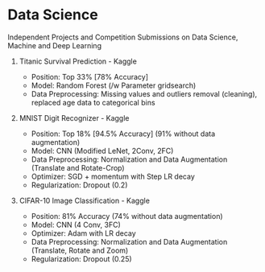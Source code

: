 # Data Science
Independent Projects and Competition Submissions on Data Science, Machine and Deep Learning

1. Titanic Survival Prediction - Kaggle
   - Position: Top 33% [78% Accuracy]
   - Model: Random Forest (/w Parameter gridsearch)
   - Data Preprocessing: Missing values and outliers removal (cleaning), replaced age data to categorical bins
      
2. MNIST Digit Recognizer - Kaggle
   - Position: Top 18% [94.5% Accuracy] (91% without data augmentation)
   - Model: CNN (Modified LeNet, 2Conv, 2FC)
   - Data Preprocessing: Normalization and Data Augmentation (Translate and Rotate-Crop)
   - Optimizer: SGD + momentum with Step LR decay
   - Regularization: Dropout (0.2)
   
3. CIFAR-10 Image Classification - Kaggle
   - Position: 81% Accuracy (74% without data augmentation)
   - Model: CNN (4 Conv, 3FC) 
   - Optimizer: Adam with LR decay
   - Data Preprocessing: Normalization and Data Augmentation (Translate, Rotate and Zoom)
   - Regularization: Dropout (0.25)
   
